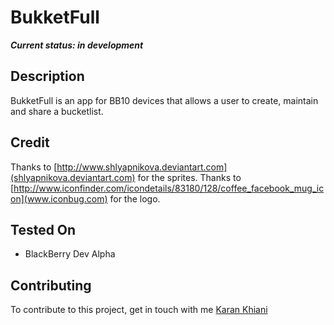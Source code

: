 BukketFull
==========
_**Current status: in development**_ 

## Description

BukketFull is an app for BB10 devices that allows a user to create, maintain and share a bucketlist.

## Credit

Thanks to [http://www.shlyapnikova.deviantart.com](shlyapnikova.deviantart.com) for the sprites.
Thanks to [http://www.iconfinder.com/icondetails/83180/128/coffee_facebook_mug_icon](www.iconbug.com) for the logo.

## Tested On

* BlackBerry Dev Alpha

## Contributing

To contribute to this project, get in touch with me [Karan Khiani](mailto:karan-91@outlook.com)